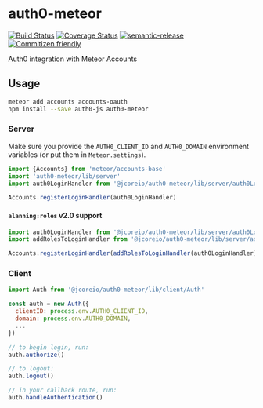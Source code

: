# auth0-meteor

[![Build Status](https://travis-ci.org/jcoreio/auth0-meteor.svg?branch=master)](https://travis-ci.org/jcoreio/auth0-meteor)
[![Coverage Status](https://codecov.io/gh/jcoreio/auth0-meteor/branch/master/graph/badge.svg)](https://codecov.io/gh/jcoreio/auth0-meteor)
[![semantic-release](https://img.shields.io/badge/%20%20%F0%9F%93%A6%F0%9F%9A%80-semantic--release-e10079.svg)](https://github.com/semantic-release/semantic-release)
[![Commitizen friendly](https://img.shields.io/badge/commitizen-friendly-brightgreen.svg)](http://commitizen.github.io/cz-cli/)

Auth0 integration with Meteor Accounts

## Usage

```sh
meteor add accounts accounts-oauth
npm install --save auth0-js auth0-meteor
```

### Server
Make sure you provide the `AUTH0_CLIENT_ID` and `AUTH0_DOMAIN` environment variables (or put them in `Meteor.settings`).

```js
import {Accounts} from 'meteor/accounts-base'
import 'auth0-meteor/lib/server'
import auth0LoginHandler from '@jcoreio/auth0-meteor/lib/server/auth0LoginHandler'

Accounts.registerLoginHandler(auth0LoginHandler)
```

#### `alanning:roles` v2.0 support
```js
import auth0LoginHandler from '@jcoreio/auth0-meteor/lib/server/auth0LoginHandler'
import addRolesToLoginHandler from '@jcoreio/auth0-meteor/lib/server/addRolesToLoginHandler'

Accounts.registerLoginHandler(addRolesToLoginHandler(auth0LoginHandler))
```

### Client
```js
import Auth from '@jcoreio/auth0-meteor/lib/client/Auth'

const auth = new Auth({
  clientID: process.env.AUTH0_CLIENT_ID,
  domain: process.env.AUTH0_DOMAIN,
  ...
})

// to begin login, run:
auth.authorize()

// to logout:
auth.logout()

// in your callback route, run:
auth.handleAuthentication()
```


